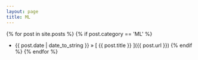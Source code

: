```yaml
---
layout: page
title: ML
---
```

{% for post in site.posts %}
  {% if post.category == 'ML' %}
  * {{ post.date | date_to_string }} &raquo; [ {{ post.title }} ]({{ post.url }})
  {% endif %}
{% endfor %}
